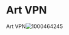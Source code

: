 # Art VPN
Art VPN![1000464245](https://github.com/HasibuliT/ArtVPN/assets/66546794/f18015a9-567f-4880-a74e-a96e90a5d347)

